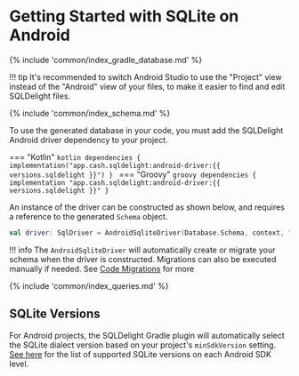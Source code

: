 # Getting Started with SQLite on Android

{% include 'common/index_gradle_database.md' %}

!!! tip
    It's recommended to switch Android Studio to use the "Project" view instead of the "Android" 
    view of your files, to make it easier to find and edit SQLDelight files.

{% include 'common/index_schema.md' %}

To use the generated database in your code, you must add the SQLDelight Android driver dependency to 
your project.

=== "Kotlin"
    ```kotlin
    dependencies {
      implementation("app.cash.sqldelight:android-driver:{{ versions.sqldelight }}")
    }
    ```
=== "Groovy"
    ```groovy
    dependencies {
      implementation "app.cash.sqldelight:android-driver:{{ versions.sqldelight }}"
    }
    ```

An instance of the driver can be constructed as shown below, and requires a reference to the generated `Schema` object.
```kotlin
val driver: SqlDriver = AndroidSqliteDriver(Database.Schema, context, "test.db")
```

!!! info
    The `AndroidSqliteDriver` will automatically create or migrate your schema when the driver is constructed.
    Migrations can also be executed manually if needed. See [Code Migrations] for more


{% include 'common/index_queries.md' %}

## SQLite Versions

For Android projects, the SQLDelight Gradle plugin will automatically select the SQLite dialect 
version based on your project's `minSdkVersion` setting. [See here](https://developer.android.com/reference/android/database/sqlite/package-summary) for 
the list of supported SQLite versions on each Android SDK level.

[Code Migrations]: migrations#code-migrations